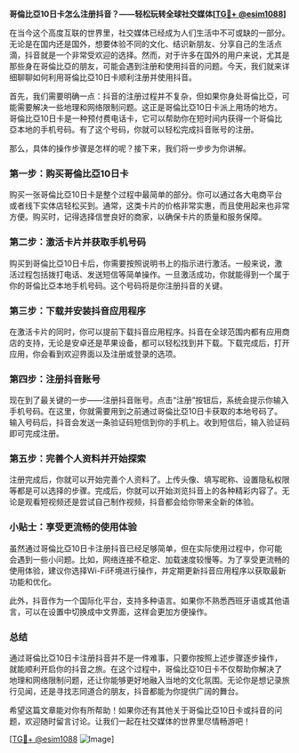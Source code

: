 **哥倫比亞10日卡怎么注册抖音？——轻松玩转全球社交媒体[[TG💪+ @esim1088](https://t.me/s/esim1088)]**

在当今这个高度互联的世界里，社交媒体已经成为人们生活中不可或缺的一部分。无论是在国内还是国外，想要体验不同的文化、结识新朋友、分享自己的生活点滴，抖音就是一个非常受欢迎的选择。然而，对于许多在国外的用户来说，尤其是那些身在哥倫比亞的朋友，可能会遇到注册和使用抖音的问题。今天，我们就来详细聊聊如何利用哥倫比亞10日卡顺利注册并使用抖音。

首先，我们需要明确一点：抖音的注册过程并不复杂，但如果你身处哥倫比亞，可能需要解决一些地理和网络限制问题。这正是哥倫比亞10日卡派上用场的地方。哥倫比亞10日卡是一种预付费电话卡，它可以帮助你在短时间内获得一个哥倫比亞本地的手机号码。有了这个号码，你就可以轻松完成抖音账号的注册。

那么，具体的操作步骤是怎样的呢？接下来，我们将一步步为你讲解。

### 第一步：购买哥倫比亞10日卡

购买一张哥倫比亞10日卡是整个过程中最简单的部分。你可以通过各大电商平台或者线下实体店轻松买到。通常，这类卡片的价格非常实惠，而且使用起来也非常方便。购买时，记得选择信誉良好的商家，以确保卡片的质量和服务保障。

### 第二步：激活卡片并获取手机号码

购买到哥倫比亞10日卡后，你需要按照说明书上的指示进行激活。一般来说，激活过程包括拨打电话、发送短信等简单操作。一旦激活成功，你就能得到一个属于你的哥倫比亞本地手机号码。这个号码将是你注册抖音的关键。

### 第三步：下载并安装抖音应用程序

在激活卡片的同时，你可以提前下载抖音应用程序。抖音在全球范围内都有应用商店的支持，无论是安卓还是苹果设备，都可以轻松找到并下载。下载完成后，打开应用，你会看到欢迎界面以及注册或登录的选项。

### 第四步：注册抖音账号

现在到了最关键的一步——注册抖音账号。点击“注册”按钮后，系统会提示你输入手机号码。在这里，你就需要用到之前通过哥倫比亞10日卡获取的本地号码了。输入号码后，抖音会发送一条验证码短信到你的手机上。收到短信后，输入验证码即可完成注册。

### 第五步：完善个人资料并开始探索

注册完成后，你就可以开始完善个人资料了。上传头像、填写昵称、设置隐私权限等都是可以选择的步骤。完成后，你就可以开始浏览抖音上的各种精彩内容了。无论是观看短视频还是尝试自己制作视频，抖音都会给你带来全新的体验。

### 小贴士：享受更流畅的使用体验

虽然通过哥倫比亞10日卡注册抖音已经足够简单，但在实际使用过程中，你可能会遇到一些小问题。比如，网络连接不稳定、加载速度较慢等。为了享受更流畅的使用体验，建议你选择Wi-Fi环境进行操作，并定期更新抖音应用程序以获取最新功能和优化。

此外，抖音作为一个国际化平台，支持多种语言。如果你不熟悉西班牙语或其他语言，可以在设置中切换成中文界面，这样会更加方便操作。

### 总结

通过哥倫比亞10日卡注册抖音并不是一件难事，只要你按照上述步骤逐步操作，就能顺利开启你的抖音之旅。在这个过程中，哥倫比亞10日卡不仅帮助你解决了地理和网络限制问题，还让你能够更好地融入当地的文化氛围。无论你是想记录旅行见闻，还是寻找志同道合的朋友，抖音都能为你提供广阔的舞台。

希望这篇文章能对你有所帮助！如果你还有其他关于哥倫比亞10日卡或抖音的问题，欢迎随时留言讨论。让我们一起在社交媒体的世界里尽情畅游吧！

[[TG💪+ @esim1088](https://t.me/s/esim1088) ![Image](https://i.postimg.cc/4NQfJmqS/Snipaste-2025-05-13-00-14-12.png)]